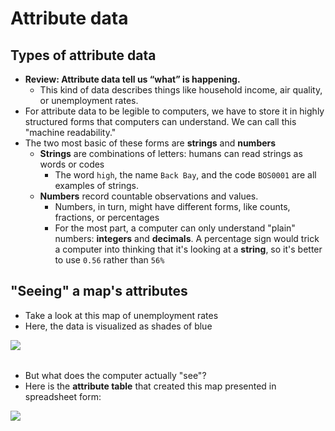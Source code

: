 # Attribute data

## Types of attribute data

* **Review: Attribute data tell us “what” is happening.**
    * This kind of data describes things like household income, air quality, or unemployment rates.
* For attribute data to be legible to computers, we have to store it in highly structured forms that computers can understand. We can call this "machine readability."
* The two most basic of these forms are **strings** and **numbers**
    * **Strings** are combinations of letters: humans can read strings as words or codes
        * The word `high`, the name `Back Bay`, and the code `BOS0001` are all examples of strings.
    * **Numbers** record countable observations and values.
        * Numbers, in turn, might have different forms, like counts, fractions, or percentages
        * For the most part, a computer can only understand "plain" numbers: **integers** and **decimals**. A percentage sign would trick a computer into thinking that it's looking at a **string**, so it's better to use `0.56` rather than `56%`

## "Seeing" a map's attributes

* Take a look at this map of unemployment rates
* Here, the data is visualized as shades of blue

![](https://i.imgur.com/BP8YjPZ.jpg)

######

* But what does the computer actually "see"?
* Here is the **attribute table** that created this map presented in spreadsheet form:

![](https://i.imgur.com/g0WonNO.png)


<Quizlet
	title="Check yourself"
	:questions="[
		{text: 'In this attribute table, what kind of data is in the State column?',
		answers: [{
		text: 'String',
		correct: true
		},
		{
		text: 'Number'
		},
		{
		text: 'Geometry'
    }]},
    {text: 'In this attribute table, what kind of data is in the November 2020 column?',
		answers: [{
		text: 'String',
		},
		{
		text: 'Number',
		correct: true
		},
		{
		text: 'Geometry'
    }]}
	]"
/>
